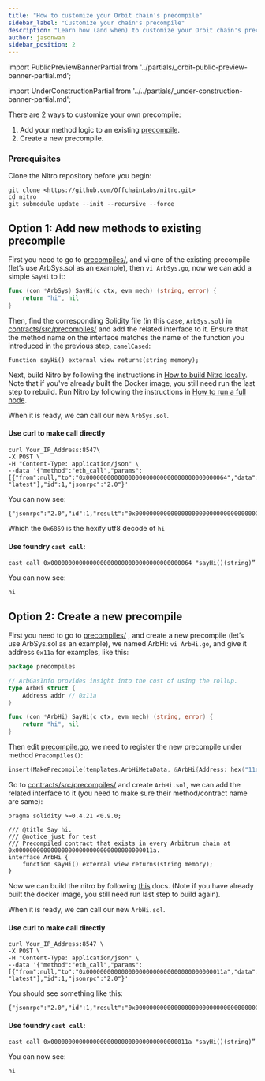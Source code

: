 ```yaml
---
title: "How to customize your Orbit chain's precompile"
sidebar_label: "Customize your chain's precompile"
description: "Learn how (and when) to customize your Orbit chain's precompile"
author: jasonwan
sidebar_position: 2
---
```


import PublicPreviewBannerPartial from '../partials/_orbit-public-preview-banner-partial.md';

<PublicPreviewBannerPartial />

import UnderConstructionPartial from '../../partials/_under-construction-banner-partial.md';

<UnderConstructionPartial />

There are 2 ways to customize your own precompile:

 1. Add your method logic to an existing [precompile](https://github.com/OffchainLabs/nitro-contracts/tree/97cfbe00ff0eea4d7f5f5f3afb01598c19ddabc4/src/precompiles).
 2. Create a new precompile.

### Prerequisites

Clone the Nitro repository before you begin:

```shell
git clone <https://github.com/OffchainLabs/nitro.git>
cd nitro
git submodule update --init --recursive --force
```

## Option 1: Add new methods to existing precompile

First you need to go to [precompiles/](https://github.com/OffchainLabs/nitro/tree/master/precompiles), and vi one of the existing precompile (let’s use ArbSys.sol as an example), then `vi ArbSys.go`, now we can add a simple `SayHi` to it:

```go
func (con *ArbSys) SayHi(c ctx, evm mech) (string, error) {
	return "hi", nil
}
```

Then, find the corresponding Solidity file (in this case, `ArbSys.sol`) in [contracts/src/precompiles/](https://github.com/OffchainLabs/nitro-contracts/tree/97cfbe00ff0eea4d7f5f5f3afb01598c19ddabc4/src/precompiles) and add the related interface to it. Ensure that the method name on the interface matches the name of the function you introduced in the previous step, `camelCased`:

```solidity
function sayHi() external view returns(string memory);
```

Next, build Nitro by following the instructions in [How to build Nitro locally](/node-running/how-tos/build-nitro-locally). Note that if you've already built the Docker image, you still need run the last step to rebuild.
Run Nitro by following the instructions in [How to run a full node](/node-running/how-tos/running-a-full-node#putting-it-all-together).

When it is ready, we can call our new `ArbSys.sol`.

#### Use curl to make call directly

```shell
curl Your_IP_Address:8547\
-X POST \
-H "Content-Type: application/json" \
--data '{"method":"eth_call","params":[{"from":null,"to":"0x0000000000000000000000000000000000000064","data":"0x0c49c36c"}, "latest"],"id":1,"jsonrpc":"2.0"}'
```

You can now see:

```
{"jsonrpc":"2.0","id":1,"result":"0x000000000000000000000000000000000000000000000000000000000000002000000000000000000000000000000000000000000000000000000000000000026869000000000000000000000000000000000000000000000000000000000000"}
```

Which the `0x6869` is the hexify utf8 decode of `hi`

#### Use foundry `cast call`:

```
cast call 0x0000000000000000000000000000000000000064 "sayHi()(string)”
```

You can now see:

```
hi
```

## Option 2: Create a new precompile

First you need to go to [precompiles/](https://github.com/OffchainLabs/nitro/tree/master/precompiles) , and create a new precompile (let’s use ArbSys.sol as an example), we named ArbHi: `vi ArbHi.go`, and give it address `0x11a` for examples, like this:

```go
package precompiles

// ArbGasInfo provides insight into the cost of using the rollup.
type ArbHi struct {
	Address addr // 0x11a
}

func (con *ArbHi) SayHi(c ctx, evm mech) (string, error) {
	return "hi", nil
}
```

Then edit [precompile.go](https://github.com/OffchainLabs/nitro/blob/master/precompiles/precompile.go), we need to register the new precompile under method `Precompiles()`:

```go
insert(MakePrecompile(templates.ArbHiMetaData, &ArbHi{Address: hex("11a")})) // You can set it to other address, we sue 0x011a here as an example
```

Go to [contracts/src/precompiles/](https://github.com/OffchainLabs/nitro-contracts/tree/97cfbe00ff0eea4d7f5f5f3afb01598c19ddabc4/src/precompiles) and create `ArbHi.sol`, we can add the related interface to it (you need to make sure their method/contract name are same):

```solidity
pragma solidity >=0.4.21 <0.9.0;

/// @title Say hi.
/// @notice just for test
/// Precompiled contract that exists in every Arbitrum chain at 0x000000000000000000000000000000000000011a.
interface ArbHi {
    function sayHi() external view returns(string memory);
}
```

Now we can build the nitro by following [this](https://docs.arbitrum.io/node-running/how-tos/build-nitro-locally) docs. (Note if you have already built the docker image, you still need run last step to build again).

When it is ready, we can call our new `ArbHi.sol`.

#### Use curl to make call directly

```shell
curl Your_IP_Address:8547 \
-X POST \
-H "Content-Type: application/json" \
--data '{"method":"eth_call","params":[{"from":null,"to":"0x000000000000000000000000000000000000011a","data":"0x0c49c36c"}, "latest"],"id":1,"jsonrpc":"2.0"}'
```

You should see something like this:

```
{"jsonrpc":"2.0","id":1,"result":"0x000000000000000000000000000000000000000000000000000000000000002000000000000000000000000000000000000000000000000000000000000000026869000000000000000000000000000000000000000000000000000000000000"}
```

#### Use foundry `cast call`:

```
cast call 0x000000000000000000000000000000000000011a "sayHi()(string)”
```

You can now see:

```
hi
```
